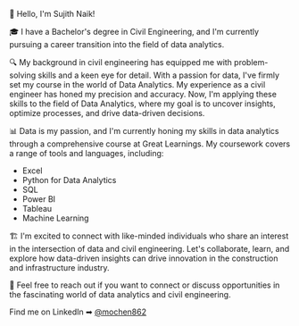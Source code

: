 👋 Hello, I'm Sujith Naik!

🎓 I have a Bachelor's degree in Civil Engineering, and I'm currently pursuing a career transition into the field of data analytics.

🔍 My background in civil engineering has equipped me with problem-solving skills and a keen eye for detail. With a passion for data, I've firmly set my course in the world of Data Analytics. My experience as a civil engineer has honed my precision and accuracy. Now, I'm applying these skills to the field of Data Analytics, where my goal is to uncover insights, optimize processes, and drive data-driven decisions.

📊 Data is my passion, and I'm currently honing my skills in data analytics through a comprehensive course at Great Learnings. My coursework covers a range of tools and languages, including:
   - Excel
   - Python for Data Analytics
   - SQL
   - Power BI
   - Tableau
   - Machine Learning

🏗️ I'm excited to connect with like-minded individuals who share an interest in the intersection of data and civil engineering. Let's collaborate, learn, and explore how data-driven insights can drive innovation in the construction and infrastructure industry.

📧 Feel free to reach out if you want to connect or discuss opportunities in the fascinating world of data analytics and civil engineering.

Find me on LinkedIn ➡︎ [@mochen862](https://www.linkedin.com/in/sujith-naik)
